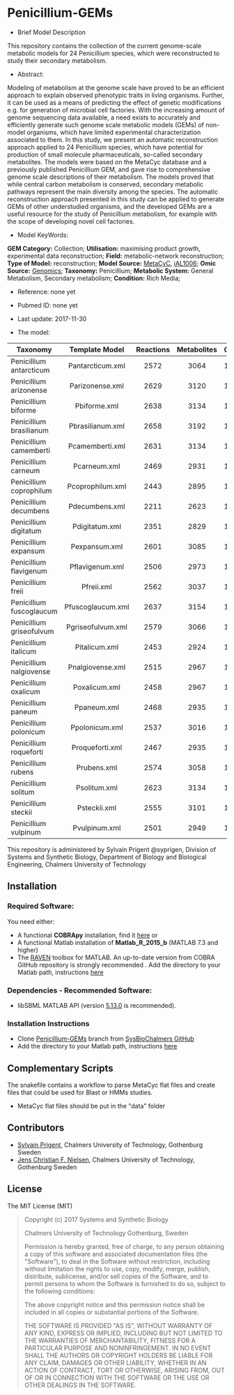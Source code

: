 # Penicillium-GEMs

- Brief Model Description

This repository contains the collection of the current genome-scale metabolic models for 24 Penicillium species, which were reconstructed to study their secondary metabolism.

- Abstract:

Modeling of metabolism at the genome scale have proved to be an efficient approach to explain observed phenotypic traits in living organisms. Further, it can be used as a means of predicting the effect of genetic modifications e.g. for generation of microbial cell factories. With the increasing amount of genome sequencing data available, a need exists to accurately and efficiently generate such genome scale metabolic models (GEMs) of non-model organisms, which have limited experimental characterization associated to them. In this study, we present an automatic reconstruction approach applied to 24 Penicillium species, which have potential for production of small molecule pharmaceuticals, so-called secondary metabolites. The models were based on the MetaCyc database and a previously published Penicillium GEM, and gave rise to comprehensive genome scale descriptions of their metabolism. The models proved that while central carbon metabolism is conserved, secondary metabolic pathways represent the main diversity among the species. The automatic reconstruction approach presented in this study can be applied to generate GEMs of other understudied organisms, and the developed GEMs are a useful resource for the study of Penicillium metabolism, for example with the scope of developing novel cell factories.
- Model KeyWords:

**GEM Category:** Collection; **Utilisation:** maximising product growth, experimental data reconstruction; **Field:** metabolic-network reconstruction; **Type of Model:** reconstruction; **Model Source:** [MetaCyC](http://metacyc.org/), [iAL1006](http://journals.plos.org/ploscompbiol/article?id=10.1371/journal.pcbi.1002980); **Omic Source:** [Genomics](https://www.nature.com/articles/nmicrobiol201744); **Taxonomy:** Penicillium; **Metabolic System:** General Metabolism, Secondary metabolism; **Condition:** Rich Media;

- Reference:  none yet

- Pubmed ID: none yet

- Last update: 2017-11-30

- The model:

|Taxonomy | Template Model | Reactions | Metabolites| Genes |
| ------------- |:-------------:|:-------------:|:-------------:|-----|
|Penicillium antarcticum|	Pantarcticum.xml|	2572|	3064|	1755|
|Penicillium arizonense|	Parizonense.xml|	2629|	3120|	1954|
|Penicillium biforme|	Pbiforme.xml|	2638|	3134|	1878|
|Penicillium brasilianum|	Pbrasilianum.xml|	2658|	3192|	1894|
|Penicillium camemberti|	Pcamemberti.xml|	2631|	3134|	1859|
|Penicillium carneum|	Pcarneum.xml|	2469|	2931|	1611|
|Penicillium coprophilum|	Pcoprophilum.xml|	2443|	2895|	1530|
|Penicillium decumbens|	Pdecumbens.xml|	2211|	2623|	1256|
|Penicillium digitatum|	Pdigitatum.xml|	2351|	2829|	1403|
|Penicillium expansum|	Pexpansum.xml|	2601|	3085|	1873|
|Penicillium flavigenum|	Pflavigenum.xml|	2506|	2973|	1712|
|Penicillium freii|	Pfreii.xml|	2562|	3037|	1766|
|Penicillium fuscoglaucum|	Pfuscoglaucum.xml|	2637|	3154|	1886|
|Penicillium griseofulvum|	Pgriseofulvum.xml|	2579|	3066|	1700|
|Penicillium italicum|	Pitalicum.xml|	2453|	2924|	1536|
|Penicillium nalgiovense|	Pnalgiovense.xml|	2515|	2967|	1677|
|Penicillium oxalicum|	Poxalicum.xml|	2458|	2967|	1435|
|Penicillium paneum|	Ppaneum.xml|	2468|	2935|	1581|
|Penicillium polonicum|	Ppolonicum.xml|	2537|	3016|	1727|
|Penicillium roqueforti|	Proqueforti.xml|	2467|	2935|	1611|
|Penicillium rubens|	Prubens.xml|	2574|	3058|	1771|
|Penicillium solitum|	Psolitum.xml|	2623|	3134|	1886|
|Penicillium steckii|	Psteckii.xml|	2555|	3101|	1748|
|Penicillium vulpinum|	Pvulpinum.xml|	2501|	2949|	1627|



This repository is administered by Sylvain Prigent @syprigen, Division of Systems and Synthetic Biology, Department of Biology and Biological Engineering, Chalmers University of Technology




## Installation

### Required Software:

You need either: 
  * A functional **COBRApy** installation, find it [here](https://cobrapy.readthedocs.io/en/latest/)
or
  * A functional Matlab installation of **Matlab_R_2015_b**  (MATLAB 7.3 and higher)
  * The [RAVEN](https://github.com/SysBioChalmers/RAVEN) toolbox for MATLAB. An up-to-date version from COBRA GitHub repository is strongly recommended . Add the directory to your Matlab path, instructions [here](https://se.mathworks.com/help/matlab/ref/addpath.html?requestedDomain=www.mathworks.com)

### Dependencies - Recommended Software:
* libSBML MATLAB API (version [5.13.0](https://sourceforge.net/projects/sbml/files/libsbml/5.13.0/stable/MATLAB%20interface/)  is recommended).


### Installation Instructions
* Clone [Penicillium-GEMs](https://github.com/SysBioChalmers/Penicillium-GEMs) branch from [SysBioChalmers GitHub](https://github.com/SysBioChalmers)
* Add the directory to your Matlab path, instructions [here](https://se.mathworks.com/help/matlab/ref/addpath.html?requestedDomain=www.mathworks.com)

## Complementary Scripts
The snakefile contains a workflow to parse MetaCyc flat files and create files that could be used for Blast or HMMs studies. 
- MetaCyc flat files should be put in the "data" folder

## Contributors
- [Sylvain Prigent](http://www.sysbio.se/profiles/Sylvain.html), Chalmers University of Technology, Gothenburg Sweden
- [Jens Christian F. Nielsen](http://www.sysbio.se/profiles/JensCh.html), Chalmers University of Technology, Gothenburg Sweden

## License
The MIT License (MIT)

> Copyright (c) 2017 Systems and Synthetic Biology
>
> Chalmers University of Technology Gothenburg, Sweden
>
>Permission is hereby granted, free of charge, to any person obtaining a copy
of this software and associated documentation files (the "Software"), to deal
in the Software without restriction, including without limitation the rights
to use, copy, modify, merge, publish, distribute, sublicense, and/or sell
copies of the Software, and to permit persons to whom the Software is
furnished to do so, subject to the following conditions:
>
>The above copyright notice and this permission notice shall be included in all
copies or substantial portions of the Software.
>
>THE SOFTWARE IS PROVIDED "AS IS", WITHOUT WARRANTY OF ANY KIND, EXPRESS OR
IMPLIED, INCLUDING BUT NOT LIMITED TO THE WARRANTIES OF MERCHANTABILITY,
FITNESS FOR A PARTICULAR PURPOSE AND NONINFRINGEMENT. IN NO EVENT SHALL THE
AUTHORS OR COPYRIGHT HOLDERS BE LIABLE FOR ANY CLAIM, DAMAGES OR OTHER
LIABILITY, WHETHER IN AN ACTION OF CONTRACT, TORT OR OTHERWISE, ARISING FROM,
OUT OF OR IN CONNECTION WITH THE SOFTWARE OR THE USE OR OTHER DEALINGS IN THE
SOFTWARE.
